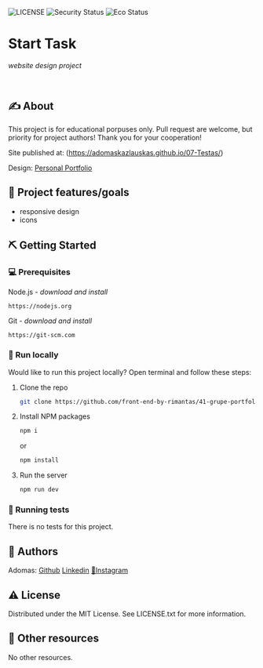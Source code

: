 ![LICENSE](https://img.shields.io/badge/license-MIT-blue.svg?style=flat-square)
![Security Status](https://img.shields.io/security-headers?label=Security&url=https%3A%2F%2Fgithub.com&style=flat-square)
![Eco Status](https://img.shields.io/badge/ECO-Friendly-green.svg)


# Start Task

_website design project_

<br>

## ✍️ About

This project is for educational porpuses only. Pull request are welcome, but priority for project authors! Thank you for your cooperation!

Site published at: (https://adomaskazlauskas.github.io/07-Testas/)

Design: [Personal Portfolio](https://www.figma.com/file/uy1jUWN0N09HSApvSTfb3q/FE-Start-Task?node-id=0%3A1)

## 🎯 Project features/goals

-   responsive design
-   icons

## ⛏️ Getting Started

### 💻 Prerequisites

Node.js - _download and install_

```
https://nodejs.org
```

Git - _download and install_

```
https://git-scm.com
```

### 🏃 Run locally

Would like to run this project locally? Open terminal and follow these steps:

1. Clone the repo
    ```sh
    git clone https://github.com/front-end-by-rimantas/41-grupe-portfolio-personal
    ```
2. Install NPM packages
    ```sh
    npm i
    ```
    or
    ```sh
    npm install
    ```
3. Run the server
    ```sh
    npm run dev
    ```

### 🔋 Running tests

There is no tests for this project.

## 🌚 Authors


Adomas: [Github](https://github.com/AdomasKazlauskas) [Linkedin](https://www.linkedin.com/in/adomas-kazlauskas/) [📸Instagram](https://www.instagram.com/_adomkaz_/) <br>

## ⚠️ License

Distributed under the MIT License. See LICENSE.txt for more information.

## 🔗 Other resources

No other resources.